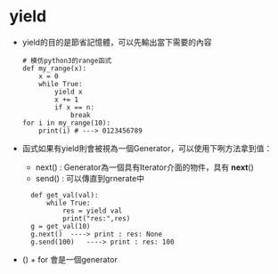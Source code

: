 # yield

* yield的目的是節省記憶體，可以先輸出當下需要的內容
    ```
    # 模仿python3的range函式
    def my_range(x):
        x = 0
        while True:
            yield x
            x += 1
            if x == n:
                break
    for i in my_range(10):
        print(i) # ---> 0123456789
    ```

* 函式如果有yield則會被視為一個Generator，可以使用下咧方法拿到值：

    * next() : Generator為一個具有Iterator介面的物件，具有 __next__()
    * send() : 可以傳直到grnerate中
  ```
    def get_val(val):
        while True:
            res = yield val
            print("res:",res)
    g = get_val(10)
    g.next()  ----> print : res: None
    g.send(100)   ----> print : res: 100
  ```
  
* () + for 會是一個generator